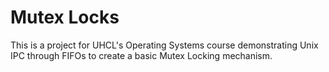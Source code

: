 # Mutex Locks

This is a project for UHCL's Operating Systems course demonstrating Unix IPC through FIFOs to create a basic Mutex Locking mechanism.
